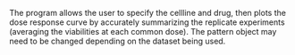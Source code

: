 The program allows the user to specify the cellline and drug, then plots the dose response curve by accurately summarizing the replicate experiments (averaging the viabilities at each common dose). The pattern object may need to be changed depending on the dataset being used.
